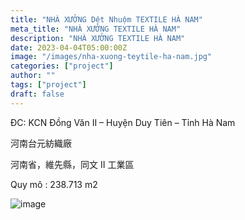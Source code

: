 ```yaml
---
title: "NHÀ XƯỞNG Dệt Nhuộm TEXTILE HÀ NAM"
meta_title: "NHÀ XƯỞNG TEXTILE HÀ NAM"
description: "NHÀ XƯỞNG TEXTILE HÀ NAM"
date: 2023-04-04T05:00:00Z
image: "/images/nha-xuong-teytile-ha-nam.jpg"
categories: ["project"]
author: ""
tags: ["project"]
draft: false
---
```


ĐC: KCN Đồng Văn II – Huyện Duy Tiên – Tỉnh Hà Nam

河南台元紡織廠

河南省，維先縣，同文 II 工業區

Quy mô : 238.713 m2

![image](/images/nha-xuong-teytile-ha-nam.jpg)
